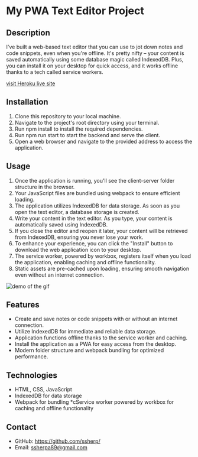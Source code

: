 # My PWA Text Editor Project
## Description 
 I've built a web-based text editor that you can use to jot down notes and code snippets, even when you're offline. It's pretty nifty – your content is saved automatically using some database magic called IndexedDB. Plus, you can install it on your desktop for quick access, and it works offline thanks to a tech called service workers.

 [visit Heroku live site](https://pwa-textbootcamp-b2ee1a9fc8ce.herokuapp.com/)

## Installation
1. Clone this repository to your local machine.
2. Navigate to the project's root directory using your terminal.
3. Run npm install to install the required dependencies.
4. Run npm run start to start the backend and serve the client.
5. Open a web browser and navigate to the provided address to access the application.

## Usage
1. Once the application is running, you'll see the client-server folder structure in the browser.
2. Your JavaScript files are bundled using webpack to ensure efficient loading.
3. The application utilizes IndexedDB for data storage. As soon as you open the text editor, a database storage is created.
4. Write your content in the text editor. As you type, your content is automatically saved using IndexedDB.
5. If you close the editor and reopen it later, your content will be retrieved from IndexedDB, ensuring you never lose your work.
6. To enhance your experience, you can click the "Install" button to download the web application icon to your desktop.
7. The service worker, powered by workbox, registers itself when you load the application, enabling caching and offline functionality.
8. Static assets are pre-cached upon loading, ensuring smooth navigation even without an internet connection.

![demo of the gif](./Demo.gif)

## Features
* Create and save notes or code snippets with or without an internet connection.
* Utilize IndexedDB for immediate and reliable data storage.
* Application functions offline thanks to the service worker and caching.
* Install the application as a PWA for easy access from the desktop.
* Modern folder structure and webpack bundling for optimized performance.

## Technologies
* HTML, CSS, JavaScript
* IndexedDB for data storage
* Webpack for bundling
*cService worker powered by workbox for caching and offline functionality

## Contact
* GitHub: https://github.com/ssherp/
* Email: ssherpa89@gmail.com